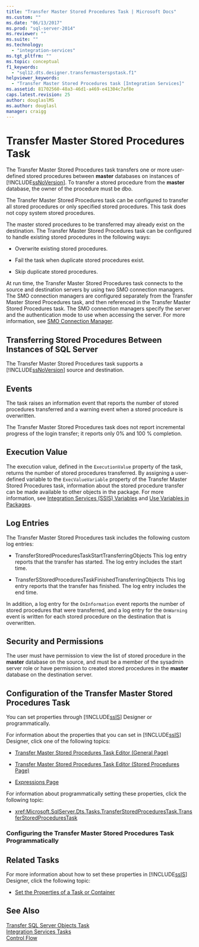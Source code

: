 ```yaml
---
title: "Transfer Master Stored Procedures Task | Microsoft Docs"
ms.custom: ""
ms.date: "06/13/2017"
ms.prod: "sql-server-2014"
ms.reviewer: ""
ms.suite: ""
ms.technology: 
  - "integration-services"
ms.tgt_pltfrm: ""
ms.topic: conceptual
f1_keywords: 
  - "sql12.dts.designer.transfermasterspstask.f1"
helpviewer_keywords: 
  - "Transfer Master Stored Procedures task [Integration Services]"
ms.assetid: 81702560-48a3-46d1-a469-e41304c7af8e
caps.latest.revision: 25
author: douglaslMS
ms.author: douglasl
manager: craigg
---
```

# Transfer Master Stored Procedures Task
  The Transfer Master Stored Procedures task transfers one or more user-defined stored procedures between **master** databases on instances of [!INCLUDE[ssNoVersion](../../includes/ssnoversion-md.md)]. To transfer a stored procedure from the **master** database, the owner of the procedure must be dbo.  
  
 The Transfer Master Stored Procedures task can be configured to transfer all stored procedures or only specified stored procedures. This task does not copy system stored procedures.  
  
 The master stored procedures to be transferred may already exist on the destination. The Transfer Master Stored Procedures task can be configured to handle existing stored procedures in the following ways:  
  
-   Overwrite existing stored procedures.  
  
-   Fail the task when duplicate stored procedures exist.  
  
-   Skip duplicate stored procedures.  
  
 At run time, the Transfer Master Stored Procedures task connects to the source and destination servers by using two SMO connection managers. The SMO connection managers are configured separately from the Transfer Master Stored Procedures task, and then referenced in the Transfer Master Stored Procedures task. The SMO connection managers specify the server and the authentication mode to use when accessing the server. For more information, see [SMO Connection Manager](../connection-manager/smo-connection-manager.md).  
  
## Transferring Stored Procedures Between Instances of SQL Server  
 The Transfer Master Stored Procedures task supports a [!INCLUDE[ssNoVersion](../../includes/ssnoversion-md.md)] source and destination.  
  
## Events  
 The task raises an information event that reports the number of stored procedures transferred and a warning event when a stored procedure is overwritten.  
  
 The Transfer Master Stored Procedures task does not report incremental progress of the login transfer; it reports only 0% and 100 % completion.  
  
## Execution Value  
 The execution value, defined in the `ExecutionValue` property of the task, returns the number of stored procedures transferred. By assigning a user-defined variable to the `ExecValueVariable` property of the Transfer Master Stored Procedures task, information about the stored procedure transfer can be made available to other objects in the package. For more information, see [Integration Services &#40;SSIS&#41; Variables](../integration-services-ssis-variables.md) and [Use Variables in Packages](../use-variables-in-packages.md).  
  
## Log Entries  
 The Transfer Master Stored Procedures task includes the following custom log entries:  
  
-   TransferStoredProceduresTaskStartTransferringObjects  This log entry reports that the transfer has started. The log entry includes the start time.  
  
-   TransferSStoredProceduresTaskFinishedTransferringObjects  This log entry reports that the transfer has finished. The log entry includes the end time.  
  
 In addition, a log entry for the `OnInformation` event reports the number of stored procedures that were transferred, and a log entry for the `OnWarning` event is written for each stored procedure on the destination that is overwritten.  
  
## Security and Permissions  
 The user must have permission to view the list of stored procedure in the **master** database on the source, and must be a member of the sysadmin server role or have permission to created stored procedures in the **master** database on the destination server.  
  
## Configuration of the Transfer Master Stored Procedures Task  
 You can set properties through [!INCLUDE[ssIS](../../includes/ssis-md.md)] Designer or programmatically.  
  
 For information about the properties that you can set in [!INCLUDE[ssIS](../../includes/ssis-md.md)] Designer, click one of the following topics:  
  
-   [Transfer Master Stored Procedures Task Editor &#40;General Page&#41;](../general-page-of-integration-services-designers-options.md)  
  
-   [Transfer Master Stored Procedures Task Editor &#40;Stored Procedures Page&#41;](../transfer-master-stored-procedures-task-editor-stored-procedures-page.md)  
  
-   [Expressions Page](../expressions/expressions-page.md)  
  
 For information about programmatically setting these properties, click the following topic:  
  
-   <xref:Microsoft.SqlServer.Dts.Tasks.TransferStoredProceduresTask.TransferStoredProceduresTask>  
  
### Configuring the Transfer Master Stored Procedures Task Programmatically  
  
## Related Tasks  
 For more information about how to set these properties in [!INCLUDE[ssIS](../../includes/ssis-md.md)] Designer, click the following topic:  
  
-   [Set the Properties of a Task or Container](../set-the-properties-of-a-task-or-container.md)  
  
## See Also  
 [Transfer SQL Server Objects Task](transfer-sql-server-objects-task.md)   
 [Integration Services Tasks](integration-services-tasks.md)   
 [Control Flow](control-flow.md)  
  
  
